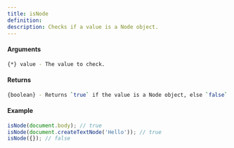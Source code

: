 ```yaml
---
title: isNode
definition: 
description: Checks if a value is a Node object.
---
```



#### Arguments


```bash
{*} value - The value to check.
```


#### Returns


```bash
{boolean} - Returns `true` if the value is a Node object, else `false`.
```


#### Example


```ts
isNode(document.body); // trueisNode(document.createTextNode('Hello')); // trueisNode({}); // false
```